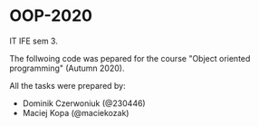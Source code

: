 # OOP-2020
IT IFE sem 3.

The follwoing code was pepared for the course "Object oriented programming" (Autumn 2020).

All the tasks were prepared by:
- Dominik Czerwoniuk (@230446)
- Maciej Kopa (@maciekozak)
